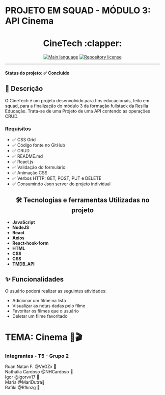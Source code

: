 
# PROJETO EM SQUAD - MÓDULO 3: API Cinema

<div align="center">
    <h1> </h1>
    <h1 align=center> CineTech :clapper:	</h1>
    <p>
    <a href="https://pt-br.reactjs.org/"><img src="https://img.shields.io/badge/language-React-blue" alt="Main language" /></a>
    <a href="https://opensource.org/licenses/MIT"><img src="https://img.shields.io/badge/license-MIT-red" alt="Repository license" /></a>
    </p>
    <hr />
   
</div>

<h4> 
	Status do projeto: ✅ Concluído
</h4>


## 📜 Descrição

<p>
    O CineTech é um projeto desenvolvido para fins educacionais, feito em squad, para a finalização do módulo 3 da formação fullstack da Resilia Educação. Trata-se de uma Projeto de uma API contendo as operações CRUD.
 
</p>

### Requisitos

- ✅ CSS Grid
- ✅ Código fonte no GitHub
- ✅ CRUD
- ✅ README.md
- ✅ React.js
- ✅ Validação do formulário
- ✅ Animação CSS
- ✅ Verbos HTTP: GET, POST, PUT e DELETE
- ✅ Consumindo Json server do projeto individual


<h2 align=center>🛠️ Tecnologias e ferramentas Utilizadas no projeto</h2>
    
<ul>
    <li><strong>JavaScript</strong></li>
    <li><strong>NodeJS</strong></li>
    <li><strong>React</strong></li>
    <li><strong>Axios</strong></li>
    <li><strong>React-hook-form</strong></li>
    <li><strong>HTML</strong></li>
    <li><strong>CSS</strong></li>
    <li><strong>CSS</strong></li>
    <li><strong>TMDB_API</strong></li>
</ul>

## ✨ Funcionalidades

O usuário poderá realizar as seguintes atividades:

-  Adicionar um filme na lista
-  Visualizar as notas dadas pelo filme
-  Favoritar os filmes que o usuário
-  Deletar um filme favoritado


<h1>TEMA: Cinema 🍿🎬</h1>
<h3>Integrantes - T5 - Grupo 2</h3>

Ruan Natan F. @VeGZx 💛 <br>
Nathália Cardoso @NHCardoso 💛 <br>
Igor @igorvv17 💛 <br>
Maria @MariDutra💛 <br>
Rafiki @Rfknzg 💛 <br>
